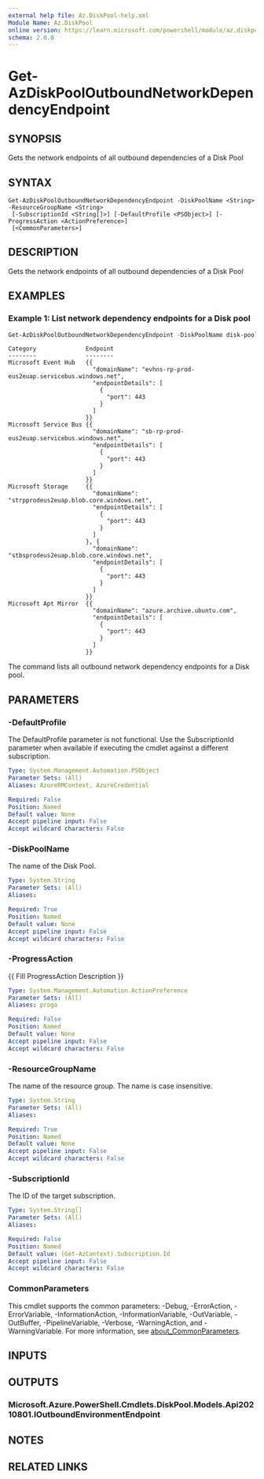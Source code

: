 ```yaml
---
external help file: Az.DiskPool-help.xml
Module Name: Az.DiskPool
online version: https://learn.microsoft.com/powershell/module/az.diskpool/get-azdiskpooloutboundnetworkdependencyendpoint
schema: 2.0.0
---
```


# Get-AzDiskPoolOutboundNetworkDependencyEndpoint

## SYNOPSIS
Gets the network endpoints of all outbound dependencies of a Disk Pool

## SYNTAX

```
Get-AzDiskPoolOutboundNetworkDependencyEndpoint -DiskPoolName <String> -ResourceGroupName <String>
 [-SubscriptionId <String[]>] [-DefaultProfile <PSObject>] [-ProgressAction <ActionPreference>]
 [<CommonParameters>]
```

## DESCRIPTION
Gets the network endpoints of all outbound dependencies of a Disk Pool

## EXAMPLES

### Example 1: List network dependency endpoints for a Disk pool
```powershell
Get-AzDiskPoolOutboundNetworkDependencyEndpoint -DiskPoolName disk-pool-1 -ResourceGroupName storagepool-rg-test | Format-Table -Wrap
```

```output
Category              Endpoint
--------              --------
Microsoft Event Hub   {{
                        "domainName": "evhns-rp-prod-eus2euap.servicebus.windows.net",
                        "endpointDetails": [
                          {
                            "port": 443
                          }
                        ]
                      }}
Microsoft Service Bus {{
                        "domainName": "sb-rp-prod-eus2euap.servicebus.windows.net",
                        "endpointDetails": [
                          {
                            "port": 443
                          }
                        ]
                      }}
Microsoft Storage     {{
                        "domainName": "strpprodeus2euap.blob.core.windows.net",
                        "endpointDetails": [
                          {
                            "port": 443
                          }
                        ]
                      }, {
                        "domainName": "stbsprodeus2euap.blob.core.windows.net",
                        "endpointDetails": [
                          {
                            "port": 443
                          }
                        ]
                      }}
Microsoft Apt Mirror  {{
                        "domainName": "azure.archive.ubuntu.com",
                        "endpointDetails": [
                          {
                            "port": 443
                          }
                        ]
                      }}
```

The command lists all outbound network dependency endpoints for a Disk pool.

## PARAMETERS

### -DefaultProfile
The DefaultProfile parameter is not functional.
Use the SubscriptionId parameter when available if executing the cmdlet against a different subscription.

```yaml
Type: System.Management.Automation.PSObject
Parameter Sets: (All)
Aliases: AzureRMContext, AzureCredential

Required: False
Position: Named
Default value: None
Accept pipeline input: False
Accept wildcard characters: False
```

### -DiskPoolName
The name of the Disk Pool.

```yaml
Type: System.String
Parameter Sets: (All)
Aliases:

Required: True
Position: Named
Default value: None
Accept pipeline input: False
Accept wildcard characters: False
```

### -ProgressAction
{{ Fill ProgressAction Description }}

```yaml
Type: System.Management.Automation.ActionPreference
Parameter Sets: (All)
Aliases: proga

Required: False
Position: Named
Default value: None
Accept pipeline input: False
Accept wildcard characters: False
```

### -ResourceGroupName
The name of the resource group.
The name is case insensitive.

```yaml
Type: System.String
Parameter Sets: (All)
Aliases:

Required: True
Position: Named
Default value: None
Accept pipeline input: False
Accept wildcard characters: False
```

### -SubscriptionId
The ID of the target subscription.

```yaml
Type: System.String[]
Parameter Sets: (All)
Aliases:

Required: False
Position: Named
Default value: (Get-AzContext).Subscription.Id
Accept pipeline input: False
Accept wildcard characters: False
```

### CommonParameters
This cmdlet supports the common parameters: -Debug, -ErrorAction, -ErrorVariable, -InformationAction, -InformationVariable, -OutVariable, -OutBuffer, -PipelineVariable, -Verbose, -WarningAction, and -WarningVariable. For more information, see [about_CommonParameters](http://go.microsoft.com/fwlink/?LinkID=113216).

## INPUTS

## OUTPUTS

### Microsoft.Azure.PowerShell.Cmdlets.DiskPool.Models.Api20210801.IOutboundEnvironmentEndpoint

## NOTES

## RELATED LINKS
